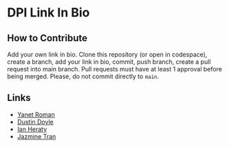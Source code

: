 # DPI Link In Bio

## How to Contribute
Add your own link in bio. Clone this repository (or open in codespace), create a branch, add your link in bio, commit, push branch, create a pull request into main branch. Pull requests must have at least 1 approval before being merged. Please, do not commit directly to `main`. 


## Links
- [Yanet Roman](https://yanettechprep.github.io)
- [Dustin Doyle](https://dantexkilljoy.github.io)
- [Ian Heraty](https://heratyian.github.io/)
- [Jazmine Tran](https://jptran0.github.io/)